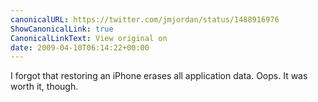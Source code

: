 ```yaml
---
canonicalURL: https://twitter.com/jmjordan/status/1488916976
ShowCanonicalLink: true
CanonicalLinkText: View original on
date: 2009-04-10T06:14:22+00:00
---
```

I forgot that restoring an iPhone erases all application data. Oops. It was worth it, though.